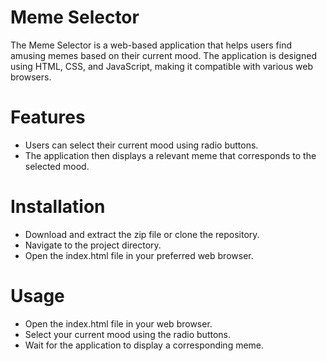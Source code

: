 # Meme Selector
The Meme Selector is a web-based application that helps users find amusing memes based on their current mood. The application is designed using HTML, CSS, and JavaScript, making it compatible with various web browsers.

# Features
* Users can select their current mood using radio buttons.
* The application then displays a relevant meme that corresponds to the selected mood.

# Installation
* Download and extract the zip file or clone the repository.
* Navigate to the project directory.
* Open the index.html file in your preferred web browser.

# Usage
* Open the index.html file in your web browser.
* Select your current mood using the radio buttons.
* Wait for the application to display a corresponding meme.